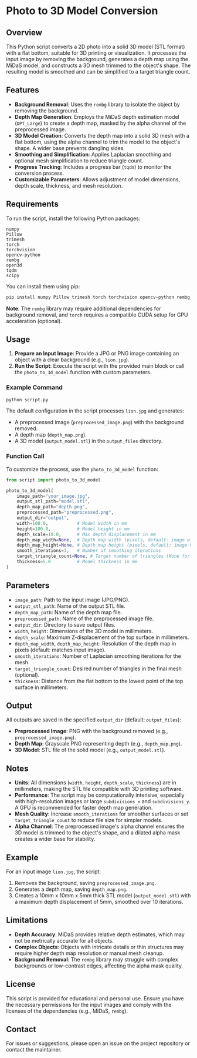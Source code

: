 # Photo to 3D Model Conversion

## Overview
This Python script converts a 2D photo into a solid 3D model (STL format) with a flat bottom, suitable for 3D printing or visualization. It processes the input image by removing the background, generates a depth map using the MiDaS model, and constructs a 3D mesh trimmed to the object's shape. The resulting model is smoothed and can be simplified to a target triangle count.

## Features
- **Background Removal**: Uses the `rembg` library to isolate the object by removing the background.
- **Depth Map Generation**: Employs the MiDaS depth estimation model (`DPT_Large`) to create a depth map, masked by the alpha channel of the preprocessed image.
- **3D Model Creation**: Converts the depth map into a solid 3D mesh with a flat bottom, using the alpha channel to trim the model to the object's shape. A wider base prevents dangling sides.
- **Smoothing and Simplification**: Applies Laplacian smoothing and optional mesh simplification to reduce triangle count.
- **Progress Tracking**: Includes a progress bar (`tqdm`) to monitor the conversion process.
- **Customizable Parameters**: Allows adjustment of model dimensions, depth scale, thickness, and mesh resolution.

## Requirements
To run the script, install the following Python packages:
```
numpy
Pillow
trimesh
torch
torchvision
opencv-python
rembg
open3d
tqdm
scipy
```

You can install them using pip:
```bash
pip install numpy Pillow trimesh torch torchvision opencv-python rembg open3d tqdm scipy
```

**Note**: The `rembg` library may require additional dependencies for background removal, and `torch` requires a compatible CUDA setup for GPU acceleration (optional).

## Usage
1. **Prepare an Input Image**: Provide a JPG or PNG image containing an object with a clear background (e.g., `lion.jpg`).
2. **Run the Script**: Execute the script with the provided main block or call the `photo_to_3d_model` function with custom parameters.

### Example Command
```bash
python script.py
```

The default configuration in the script processes `lion.jpg` and generates:
- A preprocessed image (`preprocessed_image.png`) with the background removed.
- A depth map (`depth_map.png`).
- A 3D model (`output_model.stl`) in the `output_files` directory.

### Function Call
To customize the process, use the `photo_to_3d_model` function:
```python
from script import photo_to_3d_model

photo_to_3d_model(
    image_path="your_image.jpg",
    output_stl_path="model.stl",
    depth_map_path="depth.png",
    preprocessed_path="preprocessed.png",
    output_dir="output",
    width=100.0,           # Model width in mm
    height=100.0,          # Model height in mm
    depth_scale=10.0,      # Max depth displacement in mm
    depth_map_width=None,  # Depth map width (pixels, default: image width)
    depth_map_height=None, # Depth map height (pixels, default: image height)
    smooth_iterations=3,   # Number of smoothing iterations
    target_triangle_count=None, # Target number of triangles (None for no simplification)
    thickness=5.0          # Model thickness in mm
)
```

## Parameters
- `image_path`: Path to the input image (JPG/PNG).
- `output_stl_path`: Name of the output STL file.
- `depth_map_path`: Name of the depth map file.
- `preprocessed_path`: Name of the preprocessed image file.
- `output_dir`: Directory to save output files.
- `width`, `height`: Dimensions of the 3D model in millimeters.
- `depth_scale`: Maximum Z-displacement of the top surface in millimeters.
- `depth_map_width`, `depth_map_height`: Resolution of the depth map in pixels (default: matches input image).
- `smooth_iterations`: Number of Laplacian smoothing iterations for the mesh.
- `target_triangle_count`: Desired number of triangles in the final mesh (optional).
- `thickness`: Distance from the flat bottom to the lowest point of the top surface in millimeters.

## Output
All outputs are saved in the specified `output_dir` (default: `output_files`):
- **Preprocessed Image**: PNG with the background removed (e.g., `preprocessed_image.png`).
- **Depth Map**: Grayscale PNG representing depth (e.g., `depth_map.png`).
- **3D Model**: STL file of the solid model (e.g., `output_model.stl`).

## Notes
- **Units**: All dimensions (`width`, `height`, `depth_scale`, `thickness`) are in millimeters, making the STL file compatible with 3D printing software.
- **Performance**: The script may be computationally intensive, especially with high-resolution images or large `subdivisions_x` and `subdivisions_y`. A GPU is recommended for faster depth map generation.
- **Mesh Quality**: Increase `smooth_iterations` for smoother surfaces or set `target_triangle_count` to reduce file size for simpler models.
- **Alpha Channel**: The preprocessed image's alpha channel ensures the 3D model is trimmed to the object's shape, and a dilated alpha mask creates a wider base for stability.

## Example
For an input image `lion.jpg`, the script:
1. Removes the background, saving `preprocessed_image.png`.
2. Generates a depth map, saving `depth_map.png`.
3. Creates a 10mm x 10mm x 5mm thick STL model (`output_model.stl`) with a maximum depth displacement of 5mm, smoothed over 10 iterations.

## Limitations
- **Depth Accuracy**: MiDaS provides relative depth estimates, which may not be metrically accurate for all objects.
- **Complex Objects**: Objects with intricate details or thin structures may require higher depth map resolution or manual mesh cleanup.
- **Background Removal**: The `rembg` library may struggle with complex backgrounds or low-contrast edges, affecting the alpha mask quality.

## License
This script is provided for educational and personal use. Ensure you have the necessary permissions for the input images and comply with the licenses of the dependencies (e.g., MiDaS, `rembg`).

## Contact
For issues or suggestions, please open an issue on the project repository or contact the maintainer.
